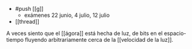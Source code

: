 - #push [[g]]
  - exámenes 22 junio, 4 julio, 12 julio
- [[thread]]

A veces siento que el [[ágora]] está hecha de luz, de bits en el espacio-tiempo fluyendo arbitrariamente cerca de la [[velocidad de la luz]].
